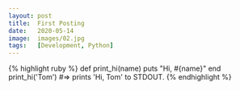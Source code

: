 ```yaml
---
layout: post
title:  First Posting
date:   2020-05-14
image:  images/02.jpg
tags:   [Development, Python]
---
```

{% highlight ruby %}
def print_hi(name)
  puts "Hi, #{name}"
end
print_hi('Tom')
#=> prints 'Hi, Tom' to STDOUT.
{% endhighlight %}
